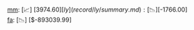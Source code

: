 [mm](record/mm/summary.md): [📈] [$3974.60]  
[ly](record/ly/summary.md): [📉] [$-1766.00]  
[fa](record/fa/summary.md): [📉] [$-893039.99]  
